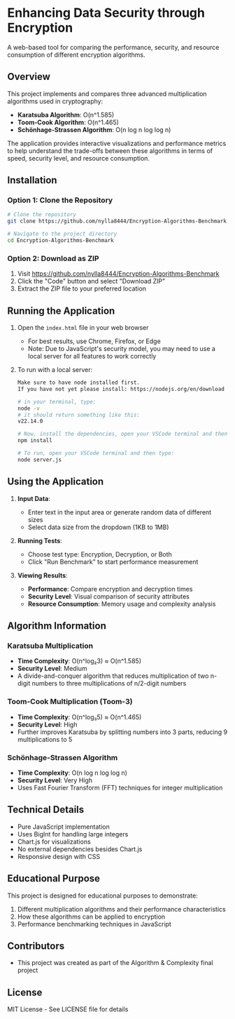 # Enhancing Data Security through Encryption

A web-based tool for comparing the performance, security, and resource consumption of different encryption algorithms.

## Overview

This project implements and compares three advanced multiplication algorithms used in cryptography:

- **Karatsuba Algorithm**: O(n^1.585)
- **Toom-Cook Algorithm**: O(n^1.465)
- **Schönhage-Strassen Algorithm**: O(n log n log log n)

The application provides interactive visualizations and performance metrics to help understand the trade-offs between these algorithms in terms of speed, security level, and resource consumption.


## Installation

### Option 1: Clone the Repository

```bash
# Clone the repository
git clone https://github.com/nylla8444/Encryption-Algorithms-Benchmark.git

# Navigate to the project directory
cd Encryption-Algorithms-Benchmark
```

### Option 2: Download as ZIP

1. Visit https://github.com/nylla8444/Encryption-Algorithms-Benchmark
2. Click the "Code" button and select "Download ZIP"
3. Extract the ZIP file to your preferred location

## Running the Application

1. Open the `index.html` file in your web browser
   - For best results, use Chrome, Firefox, or Edge
   - Note: Due to JavaScript's security model, you may need to use a local server for all features to work correctly
   
2. To run with a local server:
   ```bash
   Make sure to have node installed first. 
   If you have not yet please install: https://nodejs.org/en/download

   # in your terminal, type:
   node -v 
   # it should return something like this: 
   v22.14.0

   # Now, install the dependencies, open your VSCode terminal and then type:
   npm install

   # To run, open your VSCode terminal and then type:
   node server.js
   ```
   

## Using the Application

1. **Input Data**: 
   - Enter text in the input area or generate random data of different sizes
   - Select data size from the dropdown (1KB to 1MB)

2. **Running Tests**:
   - Choose test type: Encryption, Decryption, or Both
   - Click "Run Benchmark" to start performance measurement

3. **Viewing Results**:
   - **Performance**: Compare encryption and decryption times
   - **Security Level**: Visual comparison of security attributes
   - **Resource Consumption**: Memory usage and complexity analysis

## Algorithm Information

### Karatsuba Multiplication
- **Time Complexity**: O(n^log₂3) ≈ O(n^1.585)
- **Security Level**: Medium
- A divide-and-conquer algorithm that reduces multiplication of two n-digit numbers to three multiplications of n/2-digit numbers

### Toom-Cook Multiplication (Toom-3)
- **Time Complexity**: O(n^log₃5) ≈ O(n^1.465) 
- **Security Level**: High
- Further improves Karatsuba by splitting numbers into 3 parts, reducing 9 multiplications to 5

### Schönhage-Strassen Algorithm
- **Time Complexity**: O(n log n log log n)
- **Security Level**: Very High
- Uses Fast Fourier Transform (FFT) techniques for integer multiplication

## Technical Details

- Pure JavaScript implementation
- Uses BigInt for handling large integers
- Chart.js for visualizations
- No external dependencies besides Chart.js
- Responsive design with CSS

## Educational Purpose

This project is designed for educational purposes to demonstrate:

1. Different multiplication algorithms and their performance characteristics
2. How these algorithms can be applied to encryption
3. Performance benchmarking techniques in JavaScript

## Contributors

- This project was created as part of the Algorithm & Complexity final project

## License

MIT License - See LICENSE file for details